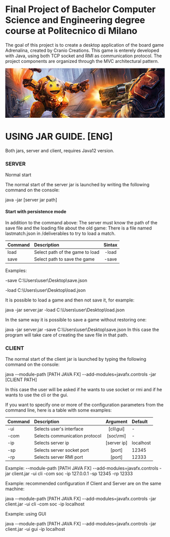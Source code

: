 # Final Project of Bachelor Computer Science and Engineering degree course at Politecnico di Milano

The goal of this project is to create a desktop application of the board game Adrenalina, created by Cranio Creations.
This game is enterely developed with Java, using both TCP socket and RMI as communication protocol.
The project components are organized through the MVC architectural pattern.

![Alt text](/adrenalina.jpg?raw=true)

# USING JAR GUIDE. [ENG]
Both jars, server and client, requires Java12 version.

### SERVER
Normal start

The normal start of the server jar is launched by writing the following command on the console:

java -jar [server jar path]
	
#### Start with persistence mode

In addition to the command above:
The server must know the path of the save file and the loading file about the old game:
There is a file named lastmatch.json in /deliverables to try to load a match.

| Command | Description | Sintax |
|:-----------------------|:------------------|:------------------:|
| load | Select path of the game to load | -load | 
| save | Select path to save the game | -save | 

Examples:

-save C:\Users\user\Desktop\save.json

-load C:\Users\user\Desktop\load.json


It is possible to load a game and then not save it, for example:

java -jar server.jar -load C:\Users\user\Desktop\load.json


In the same way it is possible to save a game without restoring one:

java -jar server.jar -save C:\Users\user\Desktop\save.json
In this case the program will take care of creating the save file in that path.


### CLIENT

The normal start of the client jar is launched by typing the following command on the console:

java --module-path [PATH JAVA FX] --add-modules=javafx.controls -jar  [CLIENT PATH]


In this case the user will be asked if he wants to use socket or rmi and if he wants to use the cli or the gui.


If you want to specify one or more of the configuration parameters from the command line, here is a table with some examples:

| Command  | Description                              | Argument    | Default       |
|:-----------------------|:------------------|:------------------:|:-------------|
| -ui      | Selects user's interface                    | [cli\gui]     | -             |
| -com    | Selects communication protocol                         | [soc\rmi]     | -             |
| -ip      | Selects server ip                              | [server ip]   | localhost     |
| -sp      | Selects server socket port                         | [port]        | 12345         |
| -rp      | Selects server RMI port                                | [port]        | 12333         |


Example:
--module-path [PATH JAVA FX] --add-modules=javafx.controls -jar client.jar -ui cli -com soc -ip 127.0.0.1 -sp 12345 -rp 12333                                         


Example: recommended configuration if Client and Server are on the same machine:

java --module-path [PATH JAVA FX] --add-modules=javafx.controls -jar client.jar -ui cli -com soc -ip localhost

Example: using GUI

java --module-path [PATH JAVA FX] --add-modules=javafx.controls -jar client.jar -ui gui -ip localhost

